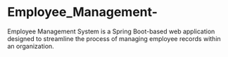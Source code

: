 # Employee_Management-
Employee Management System is a Spring Boot-based web application designed to streamline the process of managing employee records within an organization.
